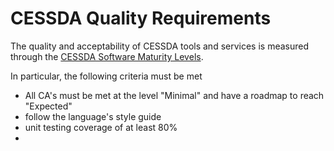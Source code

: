 # CESSDA Quality Requirements


The quality and acceptability of CESSDA tools and services is measured through the [CESSDA Software Maturity Levels](https://doi.org/10.5281/zenodo.2614050).

In particular, the following criteria must be met

* All CA's must be met at the level "Minimal" and have a roadmap to reach "Expected"
* follow the language's style guide
* unit testing coverage of at least 80%
*

